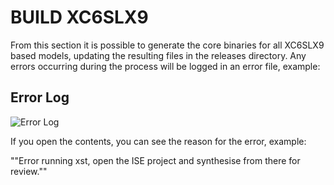 # BUILD XC6SLX9

From this section it is possible to generate the core binaries for all XC6SLX9 based models, updating the resulting files in the releases directory. Any errors occurring during the process will be logged in an error file, example:

## Error Log

![Error Log](../../doc/img/errors_xc6slx9.png)

If you open the contents, you can see the reason for the error, example:

""Error running xst, open the ISE project and synthesise from there for review.""

